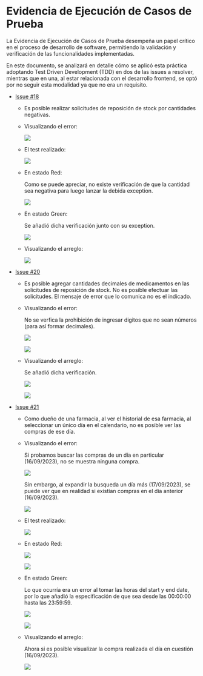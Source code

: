 # Evidencia de Ejecución de Casos de Prueba

La Evidencia de Ejecución de Casos de Prueba desempeña un papel crítico en el proceso de desarrollo de software, permitiendo la validación y verificación de las funcionalidades implementadas. 

En este documento, se analizará en detalle cómo se aplicó esta práctica adoptando Test Driven Development (TDD) en dos de las issues a resolver, mientras que en una, al estar relacionada con el desarrollo frontend, se optó por no seguir esta modalidad ya que no era un requisito.

- [Issue #18](https://github.com/IngSoft-ISA2-2023-2/obligatorio-mazziotti-macedo-torres/issues/18)
    - Es posible realizar solicitudes de reposición de stock por cantidades negativas.
      
    - Visualizando el error:
      
      ![](../Imágenes/Issue%20%2318/Issue%20%2318%20-%20Error.png)

    - El test realizado:
      
      ![](../Imágenes/Issue%20%2318/Issue%20%2318%20-%20Test.png)
      
    - En estado Red:
 
      Como se puede apreciar, no existe verificación de que la cantidad sea negativa para luego lanzar la debida exception.
 
      ![](../Imágenes/Issue%20%2318/Issue%20%2318%20-%20Red.png)
      
    - En estado Green:
 
      Se añadió dicha verificación junto con su exception. 
 
      ![](../Imágenes/Issue%20%2318/Issue%20%2318%20-%20Green.png)

    - Visualizando el arreglo:
      
      ![](../Imágenes/Issue%20%2318/Issue%20%2318%20-%20Fixed.jpg)

- [Issue #20](https://github.com/IngSoft-ISA2-2023-2/obligatorio-mazziotti-macedo-torres/issues/20)
    - Es posible agregar cantidades decimales de medicamentos en las solicitudes de reposición de stock. No es posible efectuar las solicitudes. El mensaje de error que lo comunica no es el indicado.

    - Visualizando el error:

      No se verfica la prohibición de ingresar digitos que no sean números (para así formar decimales).

      ![](../Imágenes/Issue%20%2320/Issue%20%2320%20-%20Code%20Error.png)
      
      ![](../Imágenes/Issue%20%2320/Issue%20%2320%20-%20Error.png)

    - Visualizando el arreglo:
      
      Se añadió dicha verificación. 

      ![](../Imágenes/Issue%20%2320/Issue%20%2320%20-%20Code%20Fixed.png)

      ![](../Imágenes/Issue%20%2320/Issue%20%2320%20-%20Fixed.jpg)

- [Issue #21](https://github.com/IngSoft-ISA2-2023-2/obligatorio-mazziotti-macedo-torres/issues/21)
    - Como dueño de una farmacia, al ver el historial de esa farmacia, al seleccionar un único día en el calendario, no es posible ver las compras de ese día.
      
    - Visualizando el error:

      Si probamos buscar las compras de un día en particular (16/09/2023), no se muestra ninguna compra.
      
      ![](../Imágenes/Issue%20%2321/Issue%20%2321%20-%20Error(1).png)

      Sin embargo, al expandir la busqueda un día más (17/09/2023), se puede ver que en realidad si existían compras en el día anterior (16/09/2023).

      ![](../Imágenes/Issue%20%2321/Issue%20%2321%20-%20Error(2).png)

    - El test realizado:
      
      ![](../Imágenes/Issue%20%2321/Issue%20%2321%20-%20Test.jpg)
      
    - En estado Red:
 
      ![](../Imágenes/Issue%20%2321/Issue%20%2321%20-%20Red(1).png)

      ![](../Imágenes/Issue%20%2321/Issue%20%2321%20-%20Red(2).png)
      
    - En estado Green:
 
      Lo que ocurría era un error al tomar las horas del start y end date, por lo que añadió la especificación de que sea desde las 00:00:00 hasta las 23:59:59. 
 
      ![](../Imágenes/Issue%20%2321/Issue%20%2321%20-%20Green(1).png)

      ![](../Imágenes/Issue%20%2321/Issue%20%2321%20-%20Green(2).png)

    - Visualizando el arreglo:

      Ahora si es posible visualizar la compra realizada el día en cuestión (16/09/2023).
      
      ![](../Imágenes/Issue%20%2321/Issue%20%2321%20-%20Fixed.png)      